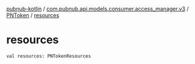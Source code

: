 [pubnub-kotlin](../../index.md) / [com.pubnub.api.models.consumer.access_manager.v3](../index.md) / [PNToken](index.md) / [resources](./resources.md)

# resources

`val resources: PNTokenResources`